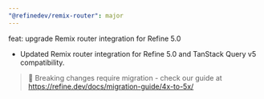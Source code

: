 ```yaml
---
"@refinedev/remix-router": major
---
```


feat: upgrade Remix router integration for Refine 5.0

- Updated Remix router integration for Refine 5.0 and TanStack Query v5 compatibility.

> 🚨 Breaking changes require migration - check our guide at https://refine.dev/docs/migration-guide/4x-to-5x/
